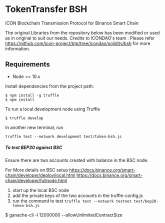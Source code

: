 # TokenTransfer BSH

ICON Blockchain Transmission Protocol for Binance Smart Chain

The original Libraries from the repository below has been modified or used as in original to suit our needs.
Credits to ICONDAO's team : Please refer https://github.com/icon-project/btp/tree/icondao/solidity/bsh for more information.

## Requirements

- Node >= 10.x

Install dependencies from the project path:

```
$ npm install -g truffle
$ npm install
```

To run a local development node using Truffle
```
$ truffle develop
```
In another new terminal, run 

``` truffle test --network development test/token-bsh.js ``` 

##### To test BEP20 against BSC
Ensure there are two accounts created with balance in the BSC node.

For More details on BSC setup
https://docs.binance.org/smart-chain/developer/deploy/local.html
https://docs.binance.org/smart-chain/developer/fullnode.html

1. start up the local BSC node 
2. add the private keys of the two accounts in the truffle-config.js 
3. run the command to test
``` truffle test --network testnet test/bep20-token-bsh.js ```

$ ganache-cli -l 12000000 --allowUnlimitedContractSize